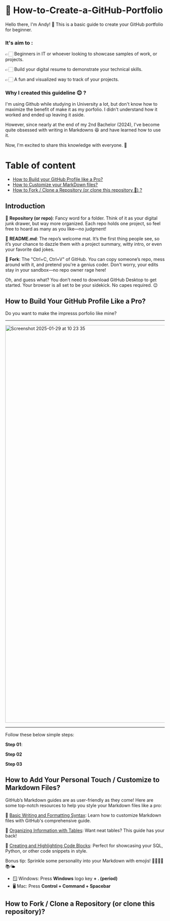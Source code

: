 # 🤔 How-to-Create-a-GitHub-Portfolio

Hello there, I'm Andy! 🙋 This is a basic guide to create your GitHub portfolio for beginner.

### It's aim to :

👉🏻 Beginners in IT or whoever looking to showcase samples of work, or projects.

👉🏻 Build your digital resume to demonstrate your technical skills.

👉🏻 A fun and visualized way to track of your projects.


### Why I created this guideline 😊 ? 

I'm using Github while studying in University a lot, but don't know how to maximize the benefit of make it as my porfolio. I didn't understand how it worked and ended up leaving it aside.

However, since nearly at the end of my 2nd Bachelor (2024), I've become quite obsessed with writing in Markdowns 😆 and have learned how to use it. 

Now, I'm excited to share this knowledge with everyone. 🙂


# Table of content
- [How to Build your GitHub Profile like a Pro?](#how-to-build-your-github-profile-like-a-pro)
- [How to Customize your MarkDown files?](#how-to-add-your-personal-touch--customize-to-markdown-files)
- [How to Fork / Clone a Repository (or clone this repository 🤪) ?](#how-to-fork--clone-a-repository-or-clone-this-repository)

## Introduction

📌 **Repository (or repo)**: Fancy word for a folder. Think of it as your digital junk drawer, but way more organized. Each repo holds one project, so feel free to hoard as many as you like—no judgment!

📌 **README.md**: The repo’s welcome mat. It’s the first thing people see, so it’s your chance to dazzle them with a project summary, witty intro, or even your favorite dad jokes.

📌 **Fork**: The "Ctrl+C, Ctrl+V" of GitHub. You can copy someone’s repo, mess around with it, and pretend you're a genius coder. Don't worry, your edits stay in your sandbox—no repo owner rage here!

Oh, and guess what? You don’t need to download GitHub Desktop to get started. Your browser is all set to be your sidekick. No capes required. 😉


## How to Build Your GitHub Profile Like a Pro?


Do you want to make the impresss porfolio like mine?

<hr>
<img width="1258" alt="Screenshot 2025-01-29 at 10 23 35" src="https://github.com/user-attachments/assets/7d1019a1-6729-473a-95d9-6b7e9ad6c981" />
<hr>

Follow these below simple steps:

**Step 01**:  

**Step 02**

**Step 03**


## How to Add Your Personal Touch / Customize to Markdown Files?

GitHub’s Markdown guides are as user-friendly as they come! Here are some top-notch resources to help you style your Markdown files like a pro:

📌 [Basic Writing and Formatting Syntax](https://docs.github.com/en/get-started/writing-on-github/getting-started-with-writing-and-formatting-on-github/basic-writing-and-formatting-syntax): Learn how to customize Markdown files with GitHub's comprehensive guide.

📌 [Organizing Information with Tables](https://docs.github.com/en/get-started/writing-on-github/working-with-advanced-formatting/organizing-information-with-tables): Want neat tables? This guide has your back!

📌 [Creating and Highlighting Code Blocks](https://docs.github.com/en/get-started/writing-on-github/working-with-advanced-formatting/creating-and-highlighting-code-blocks): Perfect for showcasing your SQL, Python, or other code snippets in style.

Bonus tip: Sprinkle some personality into your Markdown with emojis! 🌟🙌🏻🙋📚🌤

- 🪟 Windows: Press **Windows** logo key **+ . (period)**
- 🖥️ Mac:     Press **Control + Command + Spacebar**


## How to Fork / Clone a Repository (or clone this repository)?









